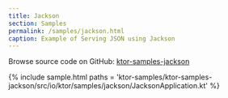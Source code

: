 ```yaml
---
title: Jackson
section: Samples
permalink: /samples/jackson.html
caption: Example of Serving JSON using Jackson
---
```


Browse source code on GitHub: [ktor-samples-jackson](https://github.com/ktorio/ktor/tree/master/ktor-samples/ktor-samples-jackson)

{% include sample.html paths = 'ktor-samples/ktor-samples-jackson/src/io/ktor/samples/jackson/JacksonApplication.kt' %}
